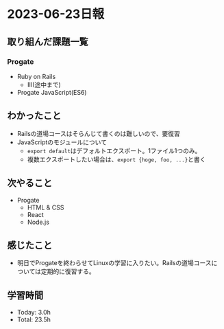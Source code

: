 # 2023-06-23日報

## 取り組んだ課題一覧
### Progate
* Ruby on Rails
  * III(途中まで)
* Progate JavaScript(ES6)

## わかったこと
* Railsの道場コースはそらんじて書くのは難しいので、要復習
* JavaScriptのモジュールについて
  * `export default`はデフォルトエクスポート。1ファイル1つのみ。
  * 複数エクスポートしたい場合は、`export {hoge, foo, ...}`と書く

## 次やること
* Progate
  * HTML & CSS
  * React
  * Node.js

## 感じたこと
* 明日でProgateを終わらせてLinuxの学習に入りたい。Railsの道場コースについては定期的に復習する。

## 学習時間
* Today: 3.0h
* Total: 23.5h
